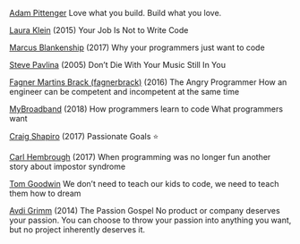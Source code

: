 
[Adam Pittenger](https://medium.com/@apitt24/love-what-you-build-build-what-you-love-9cedbb05e32f)
Love what you build. Build what you love.

[Laura Klein](https://www.usersknow.com/blog/2015/02/your-job-is-not-to-write-code.html)
(2015) Your Job Is Not to Write Code

[Marcus Blankenship](https://medium.com/maker-to-manager/why-your-programmers-just-want-to-code-36da9973388e)
(2017) Why your programmers just want to code

[Steve Pavlina](https://www.stevepavlina.com/blog/2005/01/dont-die-with-your-music-still-in-you/)
(2005) Don’t Die With Your Music Still In You

[Fagner Martins Brack (fagnerbrack)](https://hackernoon.com/the-angry-programmer-52a93bfcbc3c)
(2016) The Angry Programmer
How an engineer can be competent and incompetent at the same time

[MyBroadband](https://mybroadband.co.za/news/smartphones/246583-how-programmers-learn-to-code.html)
(2018) How programmers learn to code
What programmers want

[Craig Shapiro](http://www.collaborativefund.com/blog/goals/)
(2017) Passionate Goals
:star:

[Carl Hembrough](https://dev.to/carlhembrough/programming-used-to-be-fun)
(2017)  When programming was no longer fun
another story about impostor syndrome

[Tom Goodwin](https://www.linkedin.com/pulse/we-dont-need-teach-our-kids-code-them-how-dream-tom-goodwin)
We don’t need to teach our kids to code, we need to teach them how to dream

[Avdi Grimm](http://www.virtuouscode.com/2014/02/10/the-passion-gospel/)
(2014) The Passion Gospel
No product or company deserves your passion. You can choose to throw your passion into anything you want, but no project inherently deserves it.
